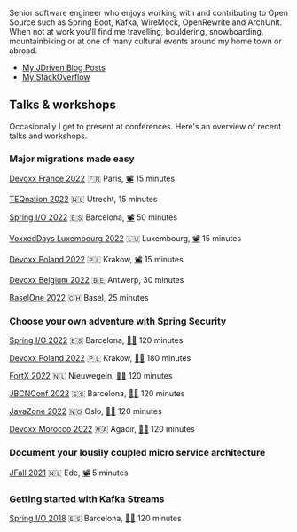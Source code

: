 Senior software engineer who enjoys working with and contributing to Open Source such as Spring Boot, Kafka, WireMock, OpenRewrite and ArchUnit.
When not at work you'll find me travelling, bouldering, snowboarding, mountainbiking or at one of many cultural events around my home town or abroad.

- [My JDriven Blog Posts](https://blog.jdriven.com/author/tim-te-beek/)
- [My StackOverflow](https://stackoverflow.com/users/53444/tim)

## Talks & workshops

Occasionally I get to present at conferences.
Here's an overview of recent talks and workshops.

### Major migrations made easy

[Devoxx France 2022](https://cfp.devoxx.fr/2022/talk/TPL-7294/Major_migrations_made_easy)
🇫🇷 Paris,
[📽️](https://www.youtube.com/watch?v=r_jFBDTPKSc) 15 minutes

[TEQnation 2022](https://teqnation.com/speakers-2022/)
🇳🇱 Utrecht,
15 minutes

[Spring I/O 2022](https://2022.springio.net/sessions/major-migrations-made-easy)
🇪🇸 Barcelona,
[📽️](https://www.youtube.com/watch?v=d8xU24x7Jqo) 50 minutes

[VoxxedDays Luxembourg 2022](https://cfp-voxxed-lux.yajug.org/2022/talk/EIY-8151/Major_migrations_made_easy)
🇱🇺 Luxembourg,
[📽️](https://www.youtube.com/watch?v=6qLe-tZ9Kv0) 15 minutes

[Devoxx Poland 2022](https://devoxx.pl/talk-details/?id=2311)
🇵🇱 Krakow,
[📽️](https://www.youtube.com/watch?v=rg1TcaHv-24) 15 minutes

[Devoxx Belgium 2022](https://devoxx.be/)
🇧🇪 Antwerp,
30 minutes

[BaselOne 2022](https://www.baselone.ch/speech.html?id=04AF2172-A549-47BD-8731-79E4CAC3496D)
🇨🇭 Basel,
25 minutes

### Choose your own adventure with Spring Security

[Spring I/O 2022](https://2022.springio.net/sessions/choose-your-own-adventure-with-spring-security-workshop)
🇪🇸 Barcelona,
[🧑‍💻](https://github.com/timtebeek/spring-security-workshop)
120 minutes

[Devoxx Poland 2022](https://devoxx.pl/talk-details/?id=3160)
🇵🇱 Krakow,
[🧑‍💻](https://github.com/timtebeek/spring-security-workshop)
180 minutes

[FortX 2022](https://www.fortx.jdriven.com/)
🇳🇱 Nieuwegein,
[🧑‍💻](https://github.com/timtebeek/spring-security-workshop)
120 minutes

[JBCNConf 2022](https://www.jbcnconf.com/2022/infoTalk.html?id=621909084010570ba9b6dd6c)
🇪🇸 Barcelona,
[🧑‍💻](https://github.com/timtebeek/spring-security-workshop)
120 minutes

[JavaZone 2022](https://2022.javazone.no/#/workshops/ea79977f-0613-4fe2-b24a-320b1ce01a4e)
🇳🇴 Oslo,
[🧑‍💻](https://github.com/timtebeek/spring-security-workshop)
120 minutes

[Devoxx Morocco 2022](https://devoxx.ma/)
🇲🇦 Agadir,
[🧑‍💻](https://github.com/timtebeek/spring-security-workshop)
120 minutes

### Document your lousily coupled micro service architecture

[JFall 2021](https://2021.jfall.nl/speakers-2021/)
🇳🇱 Ede,
[📽️](https://youtu.be/Y5MfzYjTBX8?t=2142) 5 minutes

### Getting started with Kafka Streams

[Spring I/O 2018](https://2018.springio.net/speakers/tim-te-beek)
🇪🇸 Barcelona,
[🧑‍💻](https://github.com/jresoort/kafkastreams-workshop)
120 minutes

<!--
**timtebeek/timtebeek** is a ✨ _special_ ✨ repository because its `README.md` (this file) appears on your GitHub profile.

Here are some ideas to get you started:

- 🔭 I’m currently working on ...
- 🌱 I’m currently learning ...
- 👯 I’m looking to collaborate on ...
- 🤔 I’m looking for help with ...
- 💬 Ask me about ...
- 📫 How to reach me: ...
- 😄 Pronouns: ...
- ⚡ Fun fact: ...
- [PaperCall](https://www.papercall.io/speakers/timtebeek)
-->
